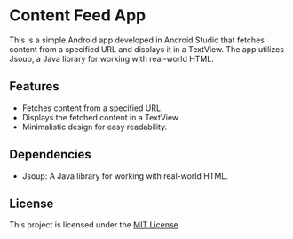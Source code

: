 # Content Feed App

This is a simple Android app developed in Android Studio that fetches content from a specified URL and displays it in a TextView. The app utilizes Jsoup, a Java library for working with real-world HTML.

## Features

- Fetches content from a specified URL.
- Displays the fetched content in a TextView.
- Minimalistic design for easy readability.

## Dependencies

- Jsoup: A Java library for working with real-world HTML.

## License

This project is licensed under the [MIT License](LICENSE).

